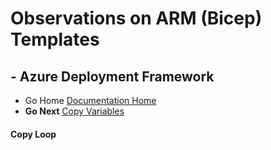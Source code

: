 #  Observations on ARM (Bicep) Templates

## - Azure Deployment Framework 
- Go Home [Documentation Home](./index.md)
- **Go Next** [Copy Variables](./Copy_Variables.md)

####  Copy Loop


